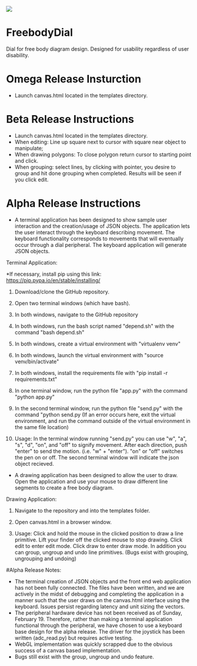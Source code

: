<a href="https://zenhub.com"><img src="https://raw.githubusercontent.com/ZenHubIO/support/master/zenhub-badge.png"></a>


# FreebodyDial
Dial for free body diagram design. Designed for usability regardless of user disability. 

# Omega Release Insturction
- Launch canvas.html located in the templates directory.

# Beta Release Instructions
- Launch canvas.html located in the templates directory. 
- When editing: Line up square next to cursor with square near object to manipulate;
- When drawing polygons: To close polygon return cursor to starting point and click.
- When grouping: select lines, by clicking with pointer, you desire to group and hit done grouping when completed. Results will be seen if you click edit. 

# Alpha Release Instructions
- A terminal application has been designed to show sample user interaction and the creation/usage of JSON objects. The application lets the user interact through the keyboard describing movement. The keyboard functionality corresponds to movements that will eventually occur through a dial peripheral. The keyboard application will generate JSON objects. 

Terminal Application:

*If necessary, install pip using this link: https://pip.pypa.io/en/stable/installing/

1. Download/clone the GitHub repository. 

2. Open two terminal windows (which have bash).

3. In both windows, navigate to the GitHub repository

4. In both windows, run the bash script named "depend.sh" with the command "bash depend.sh" 

5. In both windows, create a virtual environment with "virtualenv venv"

6. In both windows, launch the virtual environment with "source venv/bin/activate"

7. In both windows, install the requirements file with "pip install -r requirements.txt"

8. In one terminal window, run the python file "app.py" with the command "python app.py"

9. In the second terminal window, run the python file "send.py" with the command "python send.py (If an error occurs here, exit the virtual environment, and run the command outside of the virtual environment in the same file location)

10. Usage: In the terminal window running "send.py" you can use "w", "a", "s", "d", "on", and "off" to signify movement. After each direction, push "enter" to send the motion. (i.e. "w" + "enter"). "on" or "off" switches the pen on or off. The second terminal window will indicate the json object recieved.

- A drawing application has been designed to allow the user to draw. Open the application and use your mouse to draw different line segments to create a free body diagram. 

Drawing Application: 

1. Navigate to the repository and into the templates folder. 

2. Open canvas.html in a browser window. 

3. Usage: Click and hold the mouse in the clicked position to draw a line primitive. Lift your finder off the clicked mouse to stop drawing. Click edit to enter edit mode. Click draw to enter draw mode. In addition you can group, ungroup and undo line primitives. (Bugs exist with grouping, ungrouping and undoing)

#Alpha Release Notes:
- The terminal creation of JSON objects and the front end web application has not been fully connected. The files have been written, and we are actively in the midst of debugging and completing the application in a manner such that the user draws on the canvas.html interface using the keyboard. Issues persist regarding latency and unit sizing the vectors. 
- The peripheral hardware device has not been received as of Sunday, February 19. Therefore, rather than making a terminal application functional through the peripheral, we have chosen to use a keyboard base design for the alpha release. The driver for the joystick has been written (adc_read.py) but requires active testing. 
- WebGL implementation was quickly scrapped due to the obvious success of a canvas based implementation. 
- Bugs still exist with the group, ungroup and undo feature. 


